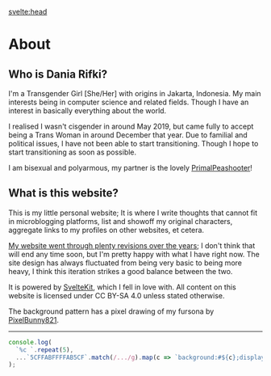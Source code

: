 <svelte:head>
<title>About</title>
</svelte:head>

# About

## Who is Dania Rifki?

I'm a Transgender Girl [She/Her] with origins in Jakarta, Indonesia. My main interests being in computer science and related fields. Though I have an interest in basically everything about the world.

I realised I wasn't cisgender in around May 2019, but came fully to accept being a Trans Woman in around December that year. Due to familial and political issues, I have not been able to start transitioning. Though I hope to start transitioning as soon as possible.

I am bisexual and polyarmous, my partner is the lovely [PrimalPeashooter](https://primalpeashooter.github.io/)!

## What is this website?

This is my little personal website; It is where I write thoughts that cannot fit in microblogging platforms, list and showoff my original characters, aggregate links to my profiles on other websites, et cetera.

[My website went through plenty revisions over the years](https://github.com/Kaleidosium/Kaleidosium.github.io/commits/main); I don't think that will end any time soon, but I'm pretty happy with what I have right now. The site design has always fluctuated from being very basic to being more heavy, I think this iteration strikes a good balance between the two.

It is powered by [SvelteKit](https://kit.svelte.dev/), which I fell in love with. All content on this website is licensed under CC BY-SA 4.0 unless stated otherwise.

The background pattern has a pixel drawing of my fursona by [PixelBunny821](https://twitter.com/PixelBunny821).

---

```js
console.log(
  `%c `.repeat(5),
  ...`5CFFABFFFFAB5CF`.match(/.../g).map(c => `background:#${c};display:block;padding:2%26%`)
);
```
